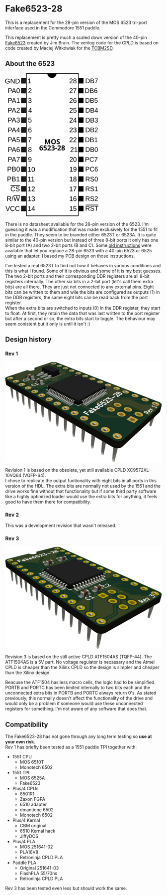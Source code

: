 # Fake6523-28
This is a replacement for the 28-pin version of the MOS 6523 tri-port interface used in the Commodore 1551 paddle.

This replacement is pretty much a scaled down version of the 40-pin [Fake6523](https://github.com/go4retro/Fake6523) created by Jim Brain. 
The verilog code for the CPLD is based on code created by Maciej Witkowiak for the [TCBM2SD](https://github.com/ytmytm/plus4-tcbm2sd).  

## About the 6523
<img src="ref/mos6523-28.svg" alt="pinout" width="300"/>

There is no datasheet available for the 28-pin version of the 6523. I'm guessing it was a modification that was made exclusively for the 1551 to fit in the paddle. They seem to be branded either 6523T or 6523A. 
It is quite similar to the 40-pin version but instead of three 8-bit ports it only has one 8-bit port (A) and two 2-bit ports (B and C). Some [old instructions](ref/1551-tia.gif) were available that let you replace a 28-pin 6523 with a 40-pin 6523 or 6525 using an adapter. I based my PCB design on those instructions.

I've tested a real 6523T to find out how it behaves in various conditions and this is what I found. Some of it is obvious and some of it is my best guesses.  
The two 2-bit ports and their corresponding DDR registers are all 8-bit registers internally. The other six bits in a 2-bit port (let's call them extra bits) are all there. They are just not connected to any external pins.
Eight bits can be written to them and wile the bits are configured as outputs (1) in the DDR registers, the same eight bits can be read back from the port register.  
When the extra bits are switched to inputs (0) in the DDR register, they start to float. At first, they retain the data that was last written to the port register but after a second or so, the extra bits start to toggle. The behaviour may seem conistent but it only is until it isn't :)

## Design history

### Rev 1
<img src="rev1/images/mos6523-28_rev1_top_3d.png" alt="render" width="600"/>

Revision 1 is based on the obsolete, yet still available CPLD XC9572XL-10VQ64 (VQFP-64).  
I chose to replicate the output funtionality with eight bits in all ports in this version of the HDL. The extra bits are normally not used by the 1551 and the drive works fine without that functionality but if some third party software like a highly optimized loader would use the extra bits for anything, it feels good to have them there for compatibility.

### Rev 2
This was a development revision that wasn't released.

### Rev 3
<img src="rev3/images/fake6523-28_rev3.png" alt="render" width="600"/>

Revision 3 is based on the still active CPLD ATF1504AS (TQFP-44). 
The ATF1504AS is a 5V part. No voltage regulator is necassary and the Atmel CPLD is cheaper than the Xilinx CPLD so the design is simpler and cheaper than the Xilinx design.
  
Beacuse the ATF1504 has less macro cells, the logic had to be simplified. PORTB and PORTC has been limited internally to two bits each and the unconnected extra bits in PORTB and PORTC always return 0's. As stated previously, this normally doesn't affect the functionality of the drive and would only be a problem if someone would use these unconnected registers for something. I'm not aware of any software that does that.

## Compatibility
The Fake6523-28 has not gone through any long term testing so **use at your own risk**.  
Rev 1 has briefly been tested as a 1551 paddle TPI together with:
* 1551 CPU
    * MOS 6510T
    * Monotech 6502
* 1551 TPI
    * MOS 6525A
    * Fake6523
* Plus/4 CPUs
	* 8501R1
	* Zaxon FGPA
    * 6510 adapter
    * dmantione 6502
    * Monotech 6502
* Plus/4 Kernal
    * CBM original
    * 6510 Kernal hack
    * JiffyDOS
* Plus/4 PLA
    * MOS 251641-02
    * PLA16V8
	* Retroninja CPLD PLA
* Paddle PLA
    * Original 251641-03
    * FlashPLA 55/70ns
	* Retroninja CPLD PLA

Rev 3 has been tested even less but should work the same.